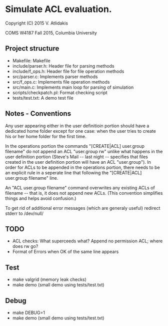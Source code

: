 Simulate ACL evaluation.
==
Copyright (C) 2015 V. Atlidakis

COMS W4187 Fall 2015, Columbia University

## Project structure

* Makefile: Makefile
* include/parser.h: Header file for parsing methods
* include/f_ops.h: Header file for file operation methods
* src/parser.c: Implements parser methods
* src/f_ops.c: Implements file operation methods
* src/main.c: Implements main loop for parsing of simulation
* scripts/checkpatch.pl: Format checking script
* tests/test.txt: A demo test file

## Notes - Conventions
Any user appearing either in the user definitioin portion should have a dedicated
home folder except for one case: when the user tries to create his or her home
folder for the first time.

In the operations portion the commands "[CREATE|ACL] user.group filename"
do not append an ACL "user.group rw" unlike what happens in the user
definition portion (Steve's Mail -- last night -- specifies that files created
in the user definition portion will have an ACL "user.group"). In order for ACLs
to be appended in the operations portion, there needs to be an explicit rule in
a seperate line that following the "[CREATE|ACL] user.group filename" line.

An "ACL user.group filename" command overwrites any existing ACLs of filename --
that is, it does not append new ACLs. (This convention simplifies things and
helps avoid confusion.)

To get rid of additional error messages (which are generaly useful) redirect
stderr to /dev/null/

## TODO
* ACL checks: What superceeds what? Append no permission ACL; where does rw go?
* Format of Errors when OK of the same line appears

## Test
* make valgrid (memory leak checks)
* make demo (small demo using tests/test.txt)

## Debug
* make DEBUG=1
* make demo (small demo using tests/test.txt)
